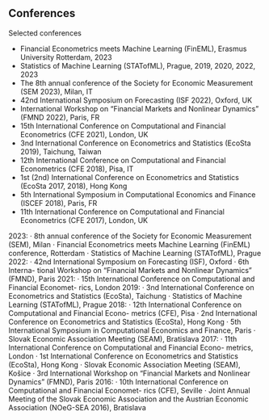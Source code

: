 <h1 id="conferences"></h1>

<h2>Conferences</h2>

Selected conferences
<ul>
  <li>
    <autocolor> Financial Econometrics meets Machine Learning (FinEML), Erasmus University Rotterdam, 2023</autocolor></li>
  <li>
    <autocolor> Statistics of Machine Learning (STATofML), Prague, 2019, 2020, 2022, 2023</autocolor></li>
  <li>
    <autocolor> The 8th annual conference of the Society for Economic Measurement (SEM 2023), Milan, IT </autocolor></li>
  <li>
    <autocolor> 42nd International Symposium on Forecasting (ISF 2022), Oxford, UK</autocolor></li>
  <li>
    <autocolor> International Workshop on “Financial Markets and Nonlinear Dynamics” (FMND 2022), Paris, FR </autocolor></li>
  <li>
    <autocolor> 15th International Conference on Computational and Financial Econometrics (CFE 2021), London, UK</autocolor></li>
  <li>
    <autocolor> 3nd International Conference on Econometrics and Statistics (EcoSta 2019), Taichung, Taiwan</autocolor></li>
  <li>
    <autocolor> 12th International Conference on Computational and Financial Econometrics (CFE 2018), Pisa, IT</autocolor></li>
  <li>
    <autocolor>  1st (2nd) International Conference on Econometrics and Statistics (EcoSta 2017, 2018), Hong Kong </autocolor></li>
  <li>
    <autocolor> 5th International Symposium in Computational Economics and Finance (ISCEF 2018), Paris, FR </autocolor></li>
  <li>
    <autocolor> 11th International Conference on Computational and Financial Econometrics (CFE 2017), London, UK</autocolor></li>
</ul>


2023: · 8th annual conference of the Society for Economic Measurement (SEM), Milan · Financial Econometrics meets Machine Learning (FinEML) conference, Rotterdam · Statistics of Machine Learning (STATofML), Prague
2022: · 42nd International Symposium on Forecasting (ISF), Oxford · 6th Interna- tional Workshop on “Financial Markets and Nonlinear Dynamics” (FMND), Paris
2021: · 15th International Conference on Computational and Financial Economet- rics, London
2019: · 3nd International Conference on Econometrics and Statistics (EcoSta), Taichung · Statistics of Machine Learning (STATofML), Prague
2018: · 12th International Conference on Computational and Financial Econo- metrics (CFE), Pisa · 2nd International Conference on Econometrics and Statistics (EcoSta), Hong Kong · 5th International Symposium in Computational Economics and Finance, Paris · Slovak Economic Association Meeting (SEAM), Bratislava
2017: · 11th International Conference on Computational and Financial Econo- metrics, London · 1st International Conference on Econometrics and Statistics (EcoSta), Hong Kong · Slovak Economic Association Meeting (SEAM), Košice · 3rd International Workshop on “Financial Markets and Nonlinear Dynamics” (FMND), Paris
2016: · 10th International Conference on Computational and Financial Economet- rics (CFE), Seville · Joint Annual Meeting of the Slovak Economic Association and the Austrian Economic Association (NOeG-SEA 2016), Bratislava